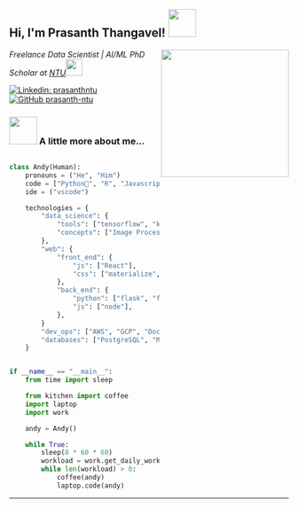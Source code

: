 

<h2> Hi, I'm Prasanth Thangavel! <img src="https://media.giphy.com/media/BLy7N6MJNYCeMeuB18/giphy.gif" width="50"></h2>
<img align='right' src="https://media.giphy.com/media/H7r5XcQccQvlXPwUOR/giphy.gif" width="230">
<p><em>Freelance Data Scientist | AI/ML PhD Scholar at <a href="https://www.ntu.eedu.sg">NTU</a><img src="https://media.giphy.com/media/U2LqsKYUCXCZp5u2jP/giphy.gif" width="30">
</em></p>

[![Linkedin: prasanthntu](https://img.shields.io/badge/-achallis-blue?style=flat-square&logo=Linkedin&logoColor=white&link=https://www.linkedin.com/in/prasanthntu/)](https://www.linkedin.com/in/prasanthntu/)
[![GitHub prasanth-ntu](https://img.shields.io/github/followers/prasanth-ntu?label=follow&style=social)](https://github.com/prasanth-ntu)

### <img src="https://media.giphy.com/media/5QQpfPOJEnkeK7tTBr/giphy.gif" width="50"> A little more about me...  

```python

class Andy(Human):
    pronouns = ("He", "Him")
    code = ["Python🐍", "R", "Javascript", "Go", "Swift", "Shell", "SQL", "HTML", "CSS"]
    ide = ("vscode")

    technologies = {
        "data_science": {
            "tools": ["tensorflow", "keras", "opencv", "sklearn", "spacy", "nltk", "numpy", "pandas", ...],
            "concepts": ["Image Processing", "Natural Language Processing"],
        },
        "web": {
            "front_end": {
                "js": ["React"],
                "css": ["materialize", "bootstrap"]
            },
            "back_end": {
                "python": ["flask", "flask_restx", "fastapi", "django", "dash"],
                "js": ["node"],
            },
        }
        "dev_ops": ["AWS", "GCP", "Docker🐳", "Kubernettes"],
        "databases": ["PostgreSQL", "MySql", "Elastic", "Hive", "sqlite"],
    }


if __name__ == "__main__":
    from time import sleep

    from kitchen import coffee
    import laptop
    import work

    andy = Andy()

    while True:
        sleep(8 * 60 * 60)
        workload = work.get_daily_workload()
        while len(workload) > 0:
            coffee(andy)
            laptop.code(andy)
```

---

